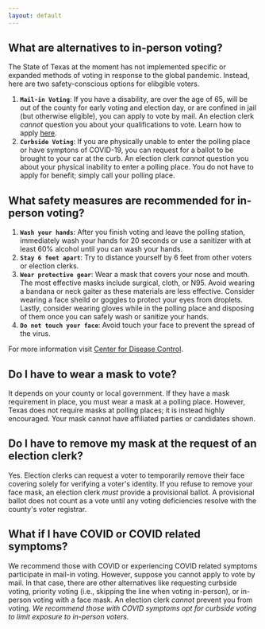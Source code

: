```yaml
---
layout: default
---
```

## What are alternatives to in-person voting? 
The State of Texas at the moment has not implemented specific or expanded methods of voting in response to the global pandemic. Instead, here are two safety-conscious options for elibgible voters. 
<br/>
1. **`Mail-in Voting`**: If you have a disability, are over the age of 65, will be out of the county for early voting and election day, or are confined in jail (but otherwise eligible), you can apply to vote by mail. An election clerk _cannot_ question you about your qualifications to vote. Learn how to apply [here](https://www.sos.texas.gov/elections/voter/reqabbm.shtml).
2. **`Curbside Voting`**: If you are physically unable to enter the polling place or have symptons of COVID-19, you can request for a ballot to be brought to your car at the curb. An election clerk _cannot_ question you about your physical inability to enter a polling place. You do not have to apply for benefit; simply call your polling place. 

## What safety measures are recommended for in-person voting?
1. **`Wash your hands`**: After you finish voting and leave the polling station, immediately wash your hands for 20 seconds or use a sanitizer with at least 60% alcohol until you can wash your hands.
2. **`Stay 6 feet apart`**: Try to distance yourself by 6 feet from other voters or election clerks. 
3. **`Wear protective gear`**: Wear a mask that covers your nose and mouth. The most effective masks include surgical, cloth, or N95. Avoid wearing a bandana or neck gaiter as these materials are less effective. Consider wearing a face sheild or goggles to protect your eyes from droplets. Lastly, consider wearing gloves while in the polling place and disposing of them once you can safely wash or sanitize your hands. 
4. **`Do not touch your face`**: Avoid touch your face to prevent the spread of the virus. 

For more information visit [Center for Disease Control](https://www.cdc.gov/coronavirus/2019-ncov/your-health/need-to-know.html).
<br/>

## Do I have to wear a mask to vote? 
It depends on your county or local government. If they have a mask requirement in place, you must wear a mask at a polling place. However, Texas does not require masks at polling places; it is instead highly encouraged. Your mask cannot have affiliated parties or candidates shown. 
<br/>

## Do I have to remove my mask at the request of an election clerk?
Yes. Election clerks can request a voter to temporarily remove their face covering solely for verifying a voter's identity. If you refuse to remove your face mask, an election clerk _must_ provide a provisional ballot. A provisional ballot does not count as a vote until any voting deficiencies resolve with the county's voter registrar. 
<br/> 

## What if I have COVID or COVID related symptoms? 
We recommend those with COVID or experiencing COVID related symptoms participate in mail-in voting. However, suppose you cannot apply to vote by mail. In that case, there are other alternatives like requesting curbside voting, priority voting (i.e., skipping the line when voting in-person), or in-person voting with a face mask. An election clerk _cannot_ prevent you from voting. _We recommend those with COVID symptoms opt for curbside voting to limit exposure to in-person voters._
